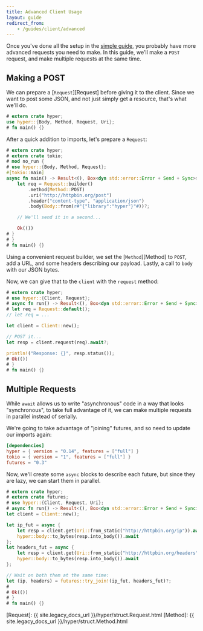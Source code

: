 ```yaml
---
title: Advanced Client Usage
layout: guide
redirect_from: 
    - /guides/client/advanced
---
```


Once you've done all the setup in the [simple guide][], you probably
have more advanced requests you need to make. In this guide, we'll
make a `POST` request, and make multiple requests at the same time.

## Making a POST

We can prepare a [`Request`][Request] before giving it to the client.
Since we want to post some JSON, and not just simply get a resource,
that's what we'll do.

```rust
# extern crate hyper;
use hyper::{Body, Method, Request, Uri};
# fn main() {}
```

After a quick addition to imports, let's prepare a `Request`:

```rust
# extern crate hyper;
# extern crate tokio;
# mod no_run {
# use hyper::{Body, Method, Request};
#[tokio::main]
async fn main() -> Result<(), Box<dyn std::error::Error + Send + Sync>> {
    let req = Request::builder()
        .method(Method::POST)
        .uri("http://httpbin.org/post")
        .header("content-type", "application/json")
        .body(Body::from(r#"{"library":"hyper"}"#))?;

    // We'll send it in a second...

    Ok(())
# }
# }
# fn main() {}
```

Using a convenient request builder, we set the [`Method`][Method] to `POST`,
add a URL, and some headers describing our payload. Lastly, a call to `body`
with our JSON bytes.

Now, we can give that to the `client` with the `request` method:


```rust
# extern crate hyper;
# use hyper::{Client, Request};
# async fn run() -> Result<(), Box<dyn std::error::Error + Send + Sync>> {
# let req = Request::default();
// let req = ...

let client = Client::new();

// POST it...
let resp = client.request(req).await?;

println!("Response: {}", resp.status());
# Ok(())
# }
# fn main() {}
```

## Multiple Requests

While `await` allows us to write "asynchronous" code in a way that looks
"synchronous", to take full advantage of it, we can make multiple requests
in parallel instead of serially.

We're going to take advantage of "joining" futures, and so need to update our
imports again:

```toml
[dependencies]
hyper = { version = "0.14", features = ["full"] }
tokio = { version = "1", features = ["full"] }
futures = "0.3"
```

Now, we'll create some `async` blocks to describe each future, but since they
are lazy, we can start them in parallel.

```rust
# extern crate hyper;
# extern crate futures;
# use hyper::{Client, Request, Uri};
# async fn run() -> Result<(), Box<dyn std::error::Error + Send + Sync>> {
let client = Client::new();

let ip_fut = async {
    let resp = client.get(Uri::from_static("http://httpbin.org/ip")).await?;
    hyper::body::to_bytes(resp.into_body()).await
};
let headers_fut = async {
    let resp = client.get(Uri::from_static("http://httpbin.org/headers")).await?;
    hyper::body::to_bytes(resp.into_body()).await
};

// Wait on both them at the same time:
let (ip, headers) = futures::try_join!(ip_fut, headers_fut)?;
#
# Ok(())
# }
# fn main() {}
```

[simple guide]: ./basic.md
[Request]: {{ site.legacy_docs_url }}/hyper/struct.Request.html
[Method]: {{ site.legacy_docs_url }}/hyper/struct.Method.html

